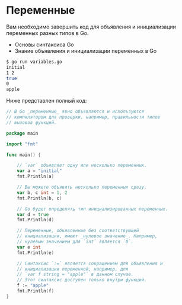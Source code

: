 # Переменные

Вам необходимо завершить код для объявления и инициализации переменных разных типов в Go.

- Основы синтаксиса Go
- Знание объявления и инициализации переменных в Go

```sh
$ go run variables.go
initial
1 2
true
0
apple
```

Ниже представлен полный код:

```go
// В Go _переменные_ явно объявляются и используются
// компилятором для проверки, например, правильности типов
// вызовов функций.

package main

import "fmt"

func main() {

	// `var` объявляет одну или несколько переменных.
	var a = "initial"
	fmt.Println(a)

	// Вы можете объявить несколько переменных сразу.
	var b, c int = 1, 2
	fmt.Println(b, c)

	// Go будет определять тип инициализированных переменных.
	var d = true
	fmt.Println(d)

	// Переменные, объявленные без соответствующей
	// инициализации, имеют _нулевое значение_. Например,
	// нулевым значением для `int` является `0`.
	var e int
	fmt.Println(e)

	// Синтаксис `:=` является сокращением для объявления и
	// инициализации переменной, например, для
	// `var f string = "apple"` в данном случае.
	// Этот синтаксис доступен только внутри функций.
	f := "apple"
	fmt.Println(f)
}

```
